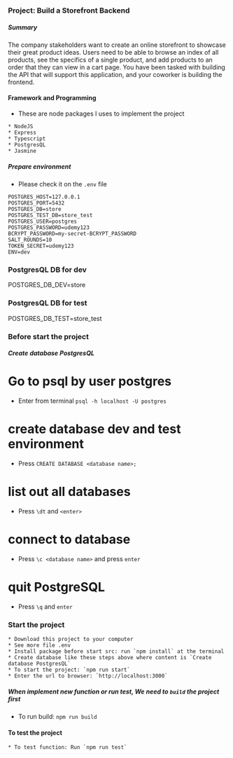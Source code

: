 ### Project: Build a Storefront Backend

##### Summary
The company stakeholders want to create an online storefront to showcase their great product ideas. Users need to be able to browse an index of all products, see the specifics of a single product, and add products to an order that they can view in a cart page. You have been tasked with building the API that will support this application, and your coworker is building the frontend.

#### Framework and Programming
- These are node packages I uses to implement the project

```shell
* NodeJS
* Express
* Typescript
* PostgresQL
* Jasmine
```

##### Prepare environment
* Please check it on the `.env` file

```shell
POSTGRES_HOST=127.0.0.1
POSTGRES_PORT=5432
POSTGRES_DB=store
POSTGRES_TEST_DB=store_test
POSTGRES_USER=postgres
POSTGRES_PASSWORD=udemy123
BCRYPT_PASSWORD=my-secret-BCRYPT_PASSWORD
SALT_ROUNDS=10
TOKEN_SECRET=udemy123
ENV=dev
```

### PostgresQL DB for dev
POSTGRES_DB_DEV=store

### PostgresQL DB for test
POSTGRES_DB_TEST=store_test

### Before start the project

##### Create database PostgresQL
# Go to psql by user postgres
* Enter from terminal `psql -h localhost -U postgres`

# create database dev and test environment
* Press `CREATE DATABASE <database name>;`

# list out all databases
* Press `\dt` and `<enter>`

# connect to database
* Press `\c <database name>` and press `enter`

# quit PostgreSQL
* Press `\q` and `enter`

### Start the project
```shell
* Download this project to your computer
* See more file .env
* Install package before start src: run `npm install` at the terminal
* Create database like these steps above where content is `Create database PostgresQL`
* To start the project: `npm run start`
* Enter the url to browser: `http://localhost:3000`
```

##### When implement new function or run test, We need to `build` the project first
* To run build: `npm run build`

#### To test the project

```shell
* To test function: Run `npm run test`
```
